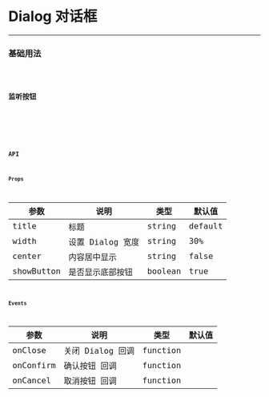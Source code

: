 # Dialog 对话框

---

### 基础用法

<code hideActions='["CSB","EXTERNAL"]' src="./basic.tsx" />

### 监听按钮

<code hideActions='["CSB","EXTERNAL"]' src="./listener.tsx" />

<br />

### API

#### Props

| 参数       | 说明             | 类型    | 默认值  |
| ---------- | ---------------- | ------- | ------- |
| title      | 标题             | string  | default |
| width      | 设置 Dialog 宽度 | string  | 30%     |
| center     | 内容居中显示     | string  | false   |
| showButton | 是否显示底部按钮 | boolean | true    |

#### Events

| 参数      | 说明             | 类型     | 默认值 |
| --------- | ---------------- | -------- | ------ |
| onClose   | 关闭 Dialog 回调 | function |        |
| onConfirm | 确认按钮 回调    | function |        |
| onCancel  | 取消按钮 回调    | function |        |
